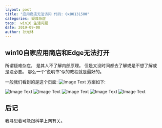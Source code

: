 ```yaml
---
layout: post
title: "应用商店无法访问 代码: 0x80131500"
categories: 疑难杂症
tags:  win10 生活问题
date: 2019-09-08
author: 孙光林
---
```



## win10自家应用商店和Edge无法打开

所谓疑难杂症， 是其人不了解内部原理。 但是又没时间都去了解或是不想了解或是没必要。 那么一个“说明书”似的教程就是最好的。 

一般我们看到的是这个页面:
![Image Text]()
方案如下:

![Image Text]()
![Image Text]()
![Image Text]()
![Image Text]()
![Image Text]()

## 后记
我寻思着可能跟科学上网有关。 
